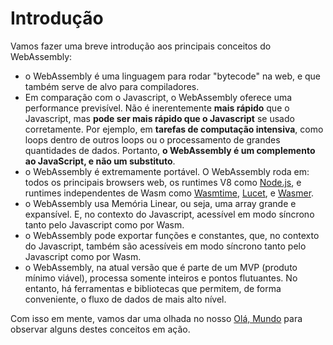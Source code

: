 # Introdução

Vamos fazer uma breve introdução aos principais conceitos do WebAssembly:

-   o WebAssembly é uma linguagem para rodar "bytecode" na web, e que também serve de alvo para compiladores.
-   Em comparação com o Javascript, o WebAssembly oferece uma performance previsível. Não é inerentemente **mais rápido** que o Javascript, mas **pode ser mais rápido que o Javascript** se usado corretamente. Por ejemplo, em **tarefas de computação intensiva**, como loops dentro de outros loops ou o processamento de grandes quantidades de dados. Portanto, **o WebAssembly é um complemento ao JavaScript, e não um substituto**.
-   o WebAssembly é extremamente portável. O WebAssembly roda em: todos os principais browsers web, os runtimes V8 como [Node.js](https://nodejs.org/en/), e runtimes independentes de Wasm como [Wasmtime](https://wasmtime.dev/), [Lucet](https://github.com/bytecodealliance/lucet), e [Wasmer](https://github.com/wasmerio/wasmer).
-   o WebAssembly usa Memória Linear, ou seja, uma array grande e expansível. E, no contexto do Javascript, acessível em modo síncrono tanto pelo Javascript como por Wasm.
-   o WebAssembly pode exportar funções e constantes, que, no contexto do Javascript, também são acessíveis em modo síncrono tanto pelo Javascript como por Wasm.
-   o WebAssembly, na atual versão que é parte de um MVP (produto mínimo viável), processa somente inteiros e pontos flutuantes. No entanto, há ferramentas e bibliotecas que permitem, de forma conveniente, o fluxo de dados de mais alto nível.

Com isso em mente, vamos dar uma olhada no nosso [Olá, Mundo](/example-redirect?exampleName=hello-world) para observar alguns destes conceitos em ação.
